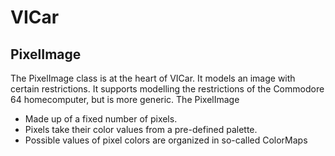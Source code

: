 # VICar

## PixelImage

The PixelImage class is at the heart of VICar. It models an image with certain restrictions. It supports modelling the
restrictions of the Commodore 64 homecomputer, but is more generic.
The PixelImage
- Made up of a fixed number of pixels.
- Pixels take their color values from a pre-defined palette.
- Possible values of pixel colors are organized in so-called ColorMaps 
